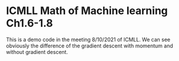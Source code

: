 # ICMLL Math of Machine learning Ch1.6-1.8
This is a demo code in the meeting 8/10/2021 of ICMLL.
We can see obviously the difference of the gradient descent with momentum and without gradient descent.
